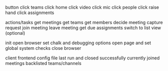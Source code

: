 button
    click teams
    click home
    click video
    click mic
    click people
    click raise hand
    click assignments

actions/tasks
    get meetings
    get teams
    get members
    decide meeting
    capture request
    join meeting
    leave meeting
    get due assignments
    switch to list view (optional)

init
    open browser
    set chalk and debugging options
    open page and set global
    system checks
    close browser

client frontend config file
    last run and closed successfully
    currently joined meetings
    backlisted teams/channels
